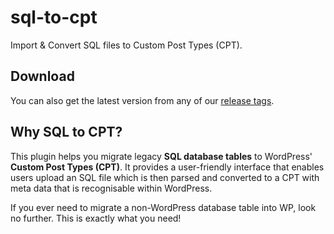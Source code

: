 # sql-to-cpt
Import & Convert SQL files to Custom Post Types (CPT).

## Download

You can also get the latest version from any of our [release tags](https://github.com/badasswp/sql-to-cpt/releases).

## Why SQL to CPT?

This plugin helps you migrate legacy __SQL database tables__ to WordPress' __Custom Post Types (CPT)__. It provides a user-friendly interface that enables users upload an SQL file which is then parsed and converted to a CPT with meta data that is recognisable within WordPress.

If you ever need to migrate a non-WordPress database table into WP, look no further. This is exactly what you need!
